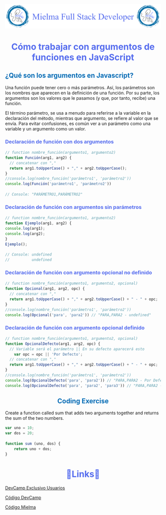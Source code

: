 ![Logo Mielma](image/Logo_Encabezado.png)

# <center><b><font color="#556CEE">Cómo trabajar con argumentos de funciones en JavaScript</font></b>

## <b><font color="#006cb5">¿Qué son los argumentos en Javascript?</font></b>

Una función puede tener cero o más parámetros. Así, los parámetros son los nombres que aparecen en la definición de una función. Por su parte, los argumentos son los valores que le pasamos (y que, por tanto, recibe) una función.

El término parámetro, se usa a menudo para referirse a la variable en la declaración del método, mientras que argumento, se refiere al valor que se envía. Para evitar confusiones, es común ver a un parámetro como una variable y un argumento como un valor.

### <font color="#556CEE">Declaración de función con dos argumentos</font>

```js
// function nombre_función(argumento1, argumento2)
function Función(arg1, arg2) {
  // concatenar con ","
  return arg1.toUpperCase() + "," + arg2.toUpperCase();
}
//console.log(nombre_función('parámetro1', 'parámetro2'))
console.log(Función('parámetro1', 'parámetro2'))

// Console: "PARÁMETRO1,PARÁMETRO2"
```
### <font color="#556CEE">Declaración de función con argumentos sin parámetros</font>

```js
// function nombre_función(argumento1, argumento2)
function Ejemplo(arg1, arg2) {
console.log(arg1);
console.log(arg2);
}
Ejemplo();

// Console: undefined
//          undefined
```
### <font color="#556CEE">Declaración de función con argumento opcional no definido</font>
```js
// function nombre_función(argumento1, argumento2, opcional)
function Opcional(arg1, arg2, opc) {
  // concatenar con ","
  return arg1.toUpperCase() + "," + arg2.toUpperCase() + " - " + opc;
}
//console.log(nombre_función('parámetro1', 'parámetro2'))
console.log(Opcional('para', 'para2')) // "PARA,PARA2 - undefined"
```

### <font color="#556CEE">Declaración de función con argumento opcional definido</font>

```js
// function nombre_función(argumento1, argumento2, opcional)
function OpcionalDefecto(arg1, arg2, opc) {
  // Variable será el parámetro || En su defecto aparecerá esto
    var opc = opc || 'Por Defecto';
  // concatenar con ","
  return arg1.toUpperCase() + "," + arg2.toUpperCase() + " - " + opc;
}
//console.log(nombre_función('parámetro1', 'parámetro2'))
console.log(OpcionalDefecto('para', 'para2')) // "PARA,PARA2 - Por Defecto"
console.log(OpcionalDefecto('para', 'para2', 'para3')) // "PARA,PARA2 - para3"
```


## <center><b><font color="#006cb5">Coding Exercise</font></b>
Create a function called sum that adds two arguments together and returns the sum of the two numbers.
```js
var uno = 10;
var dos = 20;

function sum (uno, dos) {
    return uno + dos;
}
```


# <center><b><font color="#556CEE">🔗Links🔗</font></b>

[DevCamp Exclusivo Usuarios](https://basque.devcamp.com/pt-full-stack-development-javascript-python-react/guide/how-to-work-function-arguments-javascript)  

[Código DevCamp](https://github.com/rails-camp/javascript-programming/blob/master/section_d_04_function_arguments.js)

[Código Mielma](https://codepen.io/ElizabethMaranon/pen/eYaWLaw)